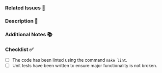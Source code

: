 ### Related Issues 💭

<!-- If an related issue doesn't exist, remove this section. -->

### Description 🪸

<!-- Please include a summary of the changes or improvements you have made. -->

### Additional Notes 📚

<!-- Add any additional notes or context about the changes made. -->
<!-- It can be included screenshots or images to visually demonstrate any UI-related changes. -->

### Checklist ✅

- [ ] The code has been linted using the command `make lint`.
- [ ] Unit tests have been written to ensure major functionality is not broken.
